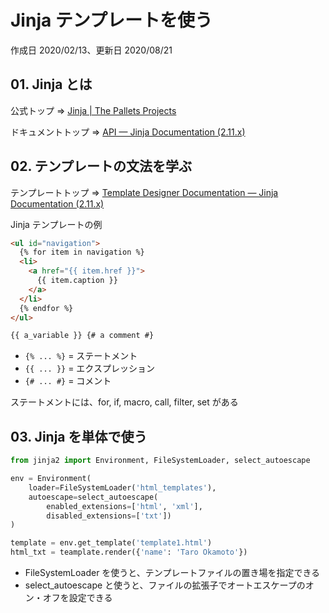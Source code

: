 # Jinja テンプレートを使う

作成日 2020/02/13、更新日 2020/08/21

## 01. Jinja とは

公式トップ => [Jinja \| The Pallets Projects](https://palletsprojects.com/p/jinja/)

ドキュメントトップ => [API — Jinja Documentation \(2\.11\.x\)](https://jinja.palletsprojects.com/en/2.11.x/api/)

## 02. テンプレートの文法を学ぶ

テンプレートトップ => [Template Designer Documentation — Jinja Documentation \(2\.11\.x\)](https://jinja.palletsprojects.com/en/2.11.x/templates/)

Jinja テンプレートの例

```html
<ul id="navigation">
  {% for item in navigation %}
  <li>
    <a href="{{ item.href }}">
      {{ item.caption }}
    </a>
  </li>
  {% endfor %}
</ul>

{{ a_variable }} {# a comment #}
```

- `{% ... %}` = ステートメント
- `{{ ... }}` = エクスプレッション
- `{# ... #}` = コメント

ステートメントには、for, if, macro, call, filter, set がある

## 03. Jinja を単体で使う

```python
from jinja2 import Environment, FileSystemLoader, select_autoescape

env = Environment(
    loader=FileSystemLoader('html_templates'),
    autoescape=select_autoescape(
        enabled_extensions=['html', 'xml'],
        disabled_extensions=['txt'])
)

template = env.get_template('template1.html')
html_txt = teamplate.render({'name': 'Taro Okamoto'})
```

- FileSystemLoader を使うと、テンプレートファイルの置き場を指定できる
- select_autoescape と使うと、ファイルの拡張子でオートエスケープのオン・オフを設定できる
